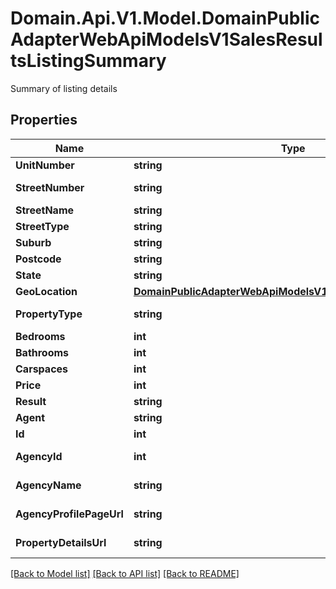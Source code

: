 # Domain.Api.V1.Model.DomainPublicAdapterWebApiModelsV1SalesResultsListingSummary
Summary of listing details
## Properties

Name | Type | Description | Notes
------------ | ------------- | ------------- | -------------
**UnitNumber** | **string** | Gets or Sets UnitNumber | [optional] 
**StreetNumber** | **string** | Gets or Sets StreetNumber | [optional] 
**StreetName** | **string** | Gets or Sets StreetName | [optional] 
**StreetType** | **string** | Gets or Sets StreetType | [optional] 
**Suburb** | **string** | Gets or Sets Suburb | [optional] 
**Postcode** | **string** | Gets or Sets Postcode | [optional] 
**State** | **string** | Gets or Sets State | [optional] 
**GeoLocation** | [**DomainPublicAdapterWebApiModelsV1SalesResultsGeoLocation**](DomainPublicAdapterWebApiModelsV1SalesResultsGeoLocation.md) |  | [optional] 
**PropertyType** | **string** | Gets or Sets PropertyType | [optional] 
**Bedrooms** | **int** | Gets or Sets Bedrooms | [optional] 
**Bathrooms** | **int** | Gets or Sets Bathrooms | [optional] 
**Carspaces** | **int** | Gets or Sets Carspaces | [optional] 
**Price** | **int** | Gets or Sets Price | [optional] 
**Result** | **string** | Gets or Sets Result | [optional] 
**Agent** | **string** | Gets or Sets Agent | [optional] 
**Id** | **int** | Gets or Sets the listing id | [optional] 
**AgencyId** | **int** | Gets or Sets DomainAgencyId | [optional] 
**AgencyName** | **string** | Gets or Sets AgencyName | [optional] 
**AgencyProfilePageUrl** | **string** | Gets or Sets AgencyProfilePageUrl | [optional] 
**PropertyDetailsUrl** | **string** | Gets or Sets DomainPropertyDetailsUrl | [optional] 

[[Back to Model list]](../README.md#documentation-for-models) [[Back to API list]](../README.md#documentation-for-api-endpoints) [[Back to README]](../README.md)

